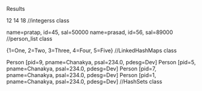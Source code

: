 Results

12      14      18 //integerss class

name=pratap, id=45, sal=50000
name=prasad, id=56, sal=89000 //person_list class

{1=One, 2=Two, 3=Three, 4=Four, 5=Five} //LinkedHashMaps class


Person [pid=9, pname=Chanakya, psal=234.0, pdesg=Dev]
Person [pid=5, pname=Chanakya, psal=234.0, pdesg=Dev]
Person [pid=7, pname=Chanakya, psal=234.0, pdesg=Dev]
Person [pid=1, pname=Chanakya, psal=234.0, pdesg=Dev] //HashSets class
